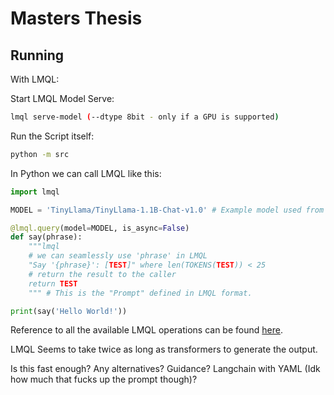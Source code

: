 # Masters Thesis

## Running

With LMQL:

Start LMQL Model Serve:

```bash
lmql serve-model (--dtype 8bit - only if a GPU is supported)
```

Run the Script itself:

```bash
python -m src
```

In Python we can call LMQL like this:

```python
import lmql

MODEL = 'TinyLlama/TinyLlama-1.1B-Chat-v1.0' # Example model used from huggingface

@lmql.query(model=MODEL, is_async=False)
def say(phrase):
    """lmql
    # we can seamlessly use 'phrase' in LMQL
    "Say '{phrase}': [TEST]" where len(TOKENS(TEST)) < 25
    # return the result to the caller
    return TEST
    """ # This is the "Prompt" defined in LMQL format.

print(say('Hello World!'))
```

Reference to all the available LMQL operations can be found [here](https://github.com/eth-sri/lmql/blob/main/src/lmql/ops/ops.py#L917).

LMQL Seems to take twice as long as transformers to generate the output.

Is this fast enough? Any alternatives? Guidance? Langchain with YAML (Idk how much that fucks up the prompt though)?
